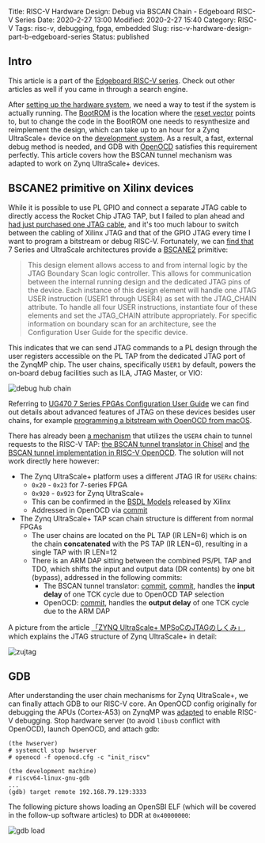 Title: RISC-V Hardware Design: Debug via BSCAN Chain - Edgeboard RISC-V Series
Date: 2020-2-27 13:00
Modified: 2020-2-27 15:40
Category: RISC-V
Tags: risc-v, debugging, fpga, embedded
Slug: risc-v-hardware-design-part-b-edgeboard-series
Status: published

## Intro

This article is a part of the [Edgeboard RISC-V series]({filename}edgeboard-series.md).  Check out other articles as well if you came in through a search engine.

After [setting up the hardware system]({filename}risc-v-hardware-design-part-a.md), we need a way to test if the system is actually running.  The [BootROM](https://github.com/KireinaHoro/rocket-zynqmp/tree/master/bootrom) is the location where the [reset vector](https://github.com/KireinaHoro/rocket-zynqmp/blob/master/src/main/scala/Configs.scala#L50) points to, but to change the code in the BootROM one needs to resynthesize and reimplement the design, which can take up to an hour for a Zynq UltraScale+ device on the [development system]({filename}dev-system-setup.md).  As a result, a fast, external debug method is needed, and GDB with [OpenOCD](https://github.com/riscv/riscv-openocd) satisfies this requirement perfectly.  This article covers how the BSCAN tunnel mechanism was adapted to work on Zynq UltraScale+ devices.

## BSCANE2 primitive on Xilinx devices

While it is possible to use PL GPIO and connect a separate JTAG cable to directly access the Rocket Chip JTAG TAP, but I failed to plan ahead and [had just purchased one JTAG cable]({filename}zu3eg-purchase.md), and it's too much labour to switch between the cabling of Xilinx JTAG and that of the GPIO JTAG every time I want to program a bitstream or debug RISC-V.  Fortunately, we can [find that](https://www.xilinx.com/support/documentation/sw_manuals/xilinx2018_1/ug974-vivado-ultrascale-libraries.pdf) 7 Series and UltraScale architectures provide a [BSCANE2](https://forums.xilinx.com/t5/Other-FPGA-Architecture/BSCANE2-documentation/td-p/354185) primitive:

> This design element allows access to and from internal logic by the JTAG Boundary Scan logic controller. This allows for communication between the internal running design and the dedicated JTAG pins of the device. Each instance of this design element will handle one JTAG USER instruction (USER1 through USER4) as set with the JTAG_CHAIN attribute.
> To handle all four USER instructions, instantiate four of these elements and set the JTAG_CHAIN
attribute appropriately.
> For specific information on boundary scan for an architecture, see the Configuration User
Guide for the specific device.

This indicates that we can send JTAG commands to a PL design through the user registers accessible on the PL TAP from the dedicated JTAG port of the ZynqMP chip.  The user chains, specifically `USER1` by default, powers the on-board debug facilities such as ILA, JTAG Master, or VIO:

![debug hub chain](/images/debug-hub-user-chain.png)

Referring to [UG470 7 Series FPGAs Configuration User Guide](https://www.xilinx.com/support/documentation/user_guides/ug470_7Series_Config.pdf) we can find out details about advanced features of JTAG on these devices besides user chains, for example [programming a bitstream with OpenOCD from macOS](https://jiege.ch/hardware/2020/02/09/program-artix7-on-macos/).

There has already been [a mechanism](https://jiege.ch/hardware/2020/02/09/rocket-chip-bscan-analysis/) that utilizes the `USER4` chain to tunnel requests to the RISC-V TAP: [the BSCAN tunnel translator in Chisel](https://github.com/sequencer/rocket-playground/blob/master/playground/src/fpga/FPGA.scala#L39) and [the BSCAN tunnel implementation in RISC-V OpenOCD](https://github.com/riscv/riscv-openocd/blob/7cb8843794a258380b7c37509e5c693977675b2a/src/target/riscv/riscv.c#L361).  The solution will not work directly here however:

- The Zynq UltraScale+ platform uses a different JTAG IR for `USERx` chains:
    - `0x20` - `0x23` for 7-series FPGA
    - `0x920` - `0x923` for Zynq UltraScale+
    - This can be confirmed in the [BSDL Models](https://www.xilinx.com/support/download/index.html/content/xilinx/en/downloadNav/device-models/bsdl-models/zynq-ultrascale-plus-mpsoc.html) released by Xilinx
    - Addressed in OpenOCD via [commit](https://github.com/KireinaHoro/riscv-openocd/commit/cb7f6be16f56a62fc1bdafe0030862e42446e6b2)
- The Zynq UltraScale+ TAP scan chain structure is different from normal FPGAs
    - The user chains are located on the PL TAP (IR LEN=6) which is on the chain __concatenated__ with the PS TAP (IR LEN=6), resulting in a single TAP with IR LEN=12
    - There is an ARM DAP sitting between the combined PS/PL TAP and TDO, which shifts the input and output data (DR contents) by one bit (bypass), addressed in the following commits:
        - The BSCAN tunnel translator: [commit](https://github.com/KireinaHoro/rocket-zynqmp/commit/29b176484089042058a6d3fd6b22e63f9c8b32c8), [commit](https://github.com/KireinaHoro/rocket-zynqmp/commit/ce6a810722530894ff2f9f38efb6ed26386f1fb5), handles the __input delay__ of one TCK cycle due to OpenOCD TAP selection
        - OpenOCD: [commit](https://github.com/KireinaHoro/riscv-openocd/commit/11238e1eb4ecb883ee36fcf24668187c782ade5a), handles the __output delay__ of one TCK cycle due to the ARM DAP

A picture from the article [「ZYNQ UltraScale+ MPSoCのJTAGのしくみ」](http://nahitafu.cocolog-nifty.com/nahitafu/2018/10/zynq-ultrasca-1.html), which explains the JTAG structure of Zynq UltraScale+ in detail:

![zujtag](/images/zujtag-nahitafu.png)

## GDB

After understanding the user chain mechanisms for Zynq UltraScale+, we can finally attach GDB to our RISC-V core.  An OpenOCD config originally for debugging the APUs (Cortex-A53) on ZynqMP was [adapted](https://github.com/KireinaHoro/rocket-zynqmp/blob/master/openocd.cfg) to enable RISC-V debugging.  Stop hardware server (to avoid `libusb` conflict with OpenOCD), launch OpenOCD, and attach gdb:

```text
(the hwserver)
# systemctl stop hwserver
# openocd -f openocd.cfg -c "init_riscv"
```

```text
(the development machine)
# riscv64-linux-gnu-gdb
...
(gdb) target remote 192.168.79.129:3333
```

The following picture shows loading an OpenSBI ELF (which will be covered in the follow-up software articles) to DDR at `0x40000000`:

![gdb load](/images/gdb-load-opensbi.jpg)